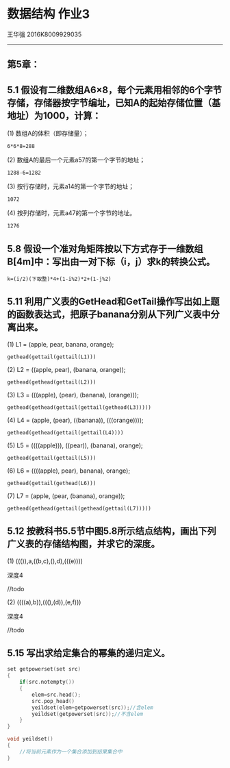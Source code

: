 # 数据结构 作业3

王华强 2016K8009929035

***

<!-- 第5章数组与广义表：5.1, 5.8, 5.11,5.12, , 5.15；				5.19, 5.20, 5.25, 5.27, 5.37 -->


## 第5章：	

## 5.1 假设有二维数组A6×8，每个元素用相邻的6个字节存储，存储器按字节编址，已知A的起始存储位置（基地址）为1000，计算：

(1) 数组A的体积（即存储量）；

`6*6*8=288`

(2) 数组A的最后一个元素a57的第一个字节的地址；

`1288-6=1282`

(3) 按行存储时，元素a14的第一个字节的地址；

`1072`

(4) 按列存储时，元素a47的第一个字节的地址。

`1276`

## 5.8 假设一个准对角矩阵按以下方式存于一维数组B[4m]中：写出由一对下标（i，j）求k的转换公式。

`k=(i/2)(下取整)*4+(1-i%2)*2+(1-j%2)`

## 5.11 利用广义表的GetHead和GetTail操作写出如上题的函数表达式，把原子banana分别从下列广义表中分离出来。

(1) L1 = (apple, pear, banana, orange);

`gethead(gettail(gettail(L1)))`
 
(2) L2 = ((apple, pear), (banana, orange));

`gethead(gethead(gettail(L2)))`

(3) L3 = (((apple), (pear), (banana), (orange)));

`gethead(gethead(gettail(gettail(gethead(L3)))))`

(4) L4 = (apple, (pear), ((banana)), (((orange))));

`gethead(gethead(gettail(gettail(L4))))`

(5) L5 = ((((apple))), ((pear)), (banana), orange);

`gethead(gettail(gettail(L5)))`

(6) L6 = ((((apple), pear), banana), orange); 

`gethead(gettail(gethead(L6)))`

(7) L7 = (apple, (pear, (banana), orange));

`gethead(gethead(gettail(gethead(gettail(L7)))))`

## 5.12 按教科书5.5节中图5.8所示结点结构，画出下列广义表的存储结构图，并求它的深度。

(1) ((()),a,((b,c),(),d),(((e)))) 

深度4

//todo

(2) ((((a),b)),(((),(d)),(e,f))) 

深度4

//todo

## 5.15 写出求给定集合的幂集的递归定义。

```cpp
set getpowerset(set src)
{
    if(src.notempty())
    {
        elem=src.head();
        src.pop_head()
        yeildset(elem+getpowerset(src));//含elem
        yeildset(getpowerset(src));//不含elem
    }
}

void yeildset()
{
    //将当前元素作为一个集合添加到结果集合中
}
```
 